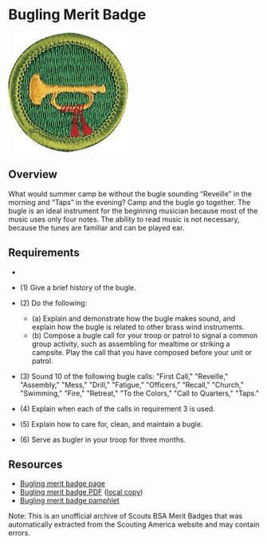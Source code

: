 

# Bugling Merit Badge

![Bugling Merit Badge](images/bugling-merit-badge.jpg)

## Overview



What would summer camp be without the bugle sounding “Reveille” in the morning and “Taps” in the evening? Camp and the bugle go together. The bugle is an ideal instrument for the beginning musician because most of the music uses only four notes. The ability to read music is not necessary, because the tunes are familiar and can be played ear.

## Requirements

* 
* (1) Give a brief history of the bugle.
* (2) Do the following:
    * (a) Explain and demonstrate how the bugle makes sound, and explain how the bugle is related to other brass wind instruments.
    * (b) Compose a bugle call for your troop or patrol to signal a common group activity, such as assembling for mealtime or striking a campsite. Play the call that you have composed before your unit or patrol.


* (3) Sound 10 of the following bugle calls: "First Call," "Reveille," "Assembly," "Mess," "Drill," "Fatigue," "Officers," "Recall," "Church," "Swimming," "Fire," "Retreat," "To the Colors," "Call to Quarters," "Taps."
* (4) Explain when each of the calls in requirement 3 is used.
* (5) Explain how to care for, clean, and maintain a bugle.
* (6) Serve as bugler in your troop for three months.


## Resources

- [Bugling merit badge page](https://www.scouting.org/merit-badges/bugling/)
- [Bugling merit badge PDF](https://filestore.scouting.org/filestore/Merit_Badge_ReqandRes/Pamphlets/Music%20Bugling_2024.pdf) ([local copy](files/music-merit-badge.pdf))
- [Bugling merit badge pamphlet](https://www.scoutshop.org/music-and-bugling-merit-badge-pamphlet-650736.html)

Note: This is an unofficial archive of Scouts BSA Merit Badges that was automatically extracted from the Scouting America website and may contain errors.